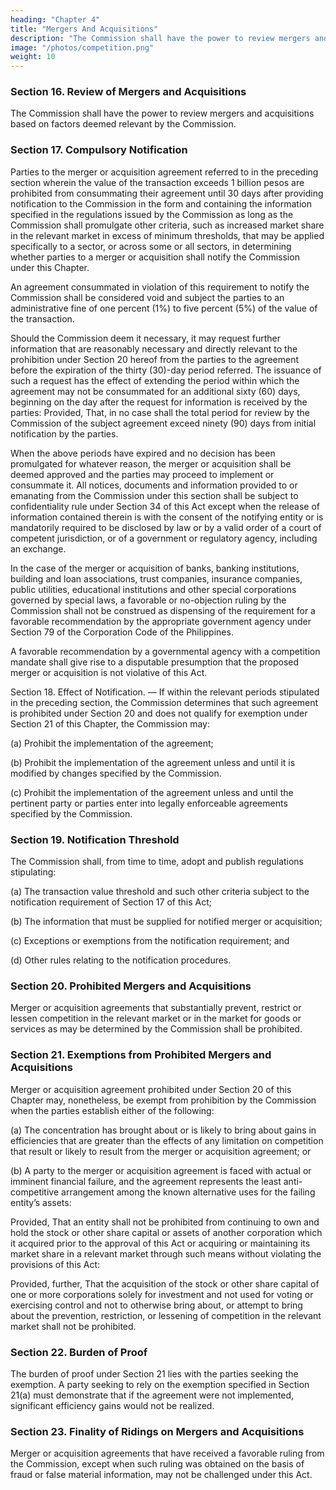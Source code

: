 ```yaml
---
heading: "Chapter 4"
title: "Mergers And Acquisitions"
description: "The Commission shall have the power to review mergers and acquisitions based on factors deemed relevant by the Commission"
image: "/photos/competition.png"
weight: 10
---
```




### Section 16. Review of Mergers and Acquisitions

The Commission shall have the power to review mergers and acquisitions based on factors deemed relevant by the Commission.


### Section 17. Compulsory Notification

Parties to the merger or acquisition agreement referred to in the preceding section wherein the value of the transaction exceeds 1 billion pesos are prohibited from consummating their agreement until 30 days after providing notification to the Commission in the form and containing the information specified in the regulations issued by the Commission as long as the Commission shall promulgate other criteria, such as increased market share in the relevant market in excess of minimum thresholds, that may be applied specifically to a sector, or across some or all sectors, in determining whether parties to a merger or acquisition shall notify the Commission under this Chapter.

An agreement consummated in violation of this requirement to notify the Commission shall be considered void and subject the parties to an administrative fine of one percent (1%) to five percent (5%) of the value of the transaction.

Should the Commission deem it necessary, it may request further information that are reasonably necessary and directly relevant to the prohibition under Section 20 hereof from the parties to the agreement before the expiration of the thirty (30)-day period referred. The issuance of such a request has the effect of extending the period within which the agreement may not be consummated for an additional sixty (60) days, beginning on the day after the request for information is received by the parties: Provided, That, in no case shall the total period for review by the Commission of the subject agreement exceed ninety (90) days from initial notification by the parties.

When the above periods have expired and no decision has been promulgated for whatever reason, the merger or acquisition shall be deemed approved and the parties may proceed to implement or consummate it. All notices, documents and information provided to or emanating from the Commission under this section shall be subject to confidentiality rule under Section 34 of this Act except when the release of information contained therein is with the consent of the notifying entity or is mandatorily required to be disclosed by law or by a valid order of a court of competent jurisdiction, or of a government or regulatory agency, including an exchange.

In the case of the merger or acquisition of banks, banking institutions, building and loan associations, trust companies, insurance companies, public utilities, educational institutions and other special corporations governed by special laws, a favorable or no-objection ruling by the Commission shall not be construed as dispensing of the requirement for a favorable recommendation by the appropriate government agency under Section 79 of the Corporation Code of the Philippines.

A favorable recommendation by a governmental agency with a competition mandate shall give rise to a disputable presumption that the proposed merger or acquisition is not violative of this Act.

Section 18. Effect of Notification. — If within the relevant periods stipulated in the preceding section, the Commission determines that such agreement is prohibited under Section 20 and does not qualify for exemption under Section 21 of this Chapter, the Commission may:

(a) Prohibit the implementation of the agreement;

(b) Prohibit the implementation of the agreement unless and until it is modified by changes specified by the Commission.

(c) Prohibit the implementation of the agreement unless and until the pertinent party or parties enter into legally enforceable agreements specified by the Commission.



### Section 19. Notification Threshold

The Commission shall, from time to time, adopt and publish regulations stipulating:

(a) The transaction value threshold and such other criteria subject to the notification requirement of Section 17 of this Act;

(b) The information that must be supplied for notified merger or acquisition;

(c) Exceptions or exemptions from the notification requirement; and

(d) Other rules relating to the notification procedures.


### Section 20. Prohibited Mergers and Acquisitions

Merger or acquisition agreements that substantially prevent, restrict or lessen competition in the relevant market or in the market for goods or services as may be determined by the Commission shall be prohibited.


### Section 21. Exemptions from Prohibited Mergers and Acquisitions

Merger or acquisition agreement prohibited under Section 20 of this Chapter may, nonetheless, be exempt from prohibition by the Commission when the parties establish either of the following:

(a) The concentration has brought about or is likely to bring about gains in efficiencies that are greater than the effects of any limitation on competition that result or likely to result from the merger or acquisition agreement; or

(b) A party to the merger or acquisition agreement is faced with actual or imminent financial failure, and the agreement represents the least anti-competitive arrangement among the known alternative uses for the failing entity’s assets:

Provided, That an entity shall not be prohibited from continuing to own and hold the stock or other share capital or assets of another corporation which it acquired prior to the approval of this Act or acquiring or maintaining its market share in a relevant market through such means without violating the provisions of this Act:

Provided, further, That the acquisition of the stock or other share capital of one or more corporations solely for investment and not used for voting or exercising control and not to otherwise bring about, or attempt to bring about the prevention, restriction, or lessening of competition in the relevant market shall not be prohibited.


### Section 22. Burden of Proof

The burden of proof under Section 21 lies with the parties seeking the exemption. A party seeking to rely on the exemption specified in Section 21(a) must demonstrate that if the agreement were not implemented, significant efficiency gains would not be realized.


### Section 23. Finality of Ridings on Mergers and Acquisitions

Merger or acquisition agreements that have received a favorable ruling from the Commission, except when such ruling was obtained on the basis of fraud or false material information, may not be challenged under this Act.


